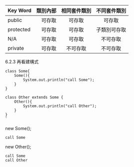 



| Key Word | 類別內部 | 相同套件類別 | 不同套件類別
| :-----| ----: | :----: | :----:|
| public | 可存取 | 可存取 | 可存取|
| protected | 可存取 | 可存取 | 子類別可存取 |
| N/A | 可存取 | 可存取  |  不可存取 |
| private |可存取 | 不可存取 | 不可存取 |


6.2.3 再看建構式
```
class Some{
	Some(){
		System.out.println("call Some");
	}
}

class Other extends Some {
	Other(){
		System.out.println("call Other");
	}
}
`

```
new Some();
```
call Some

```
new Other();
```
call Some
call Other
